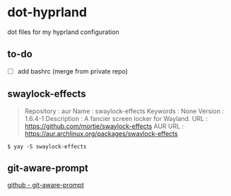 # dot-hyprland
dot files for my hyprland configuration

## to-do

- [ ] add bashrc (merge from private repo)

## swaylock-effects

> Repository                    : aur
> Name                          : swaylock-effects
> Keywords                      : None
> Version                       : 1.6.4-1
> Description                   : A fancier screen locker for Wayland.
> URL                           : https://github.com/mortie/swaylock-effects
> AUR URL                       : https://aur.archlinux.org/packages/swaylock-effects

```
$ yay -S swaylock-effects
```
## git-aware-prompt

[github - git-aware-prompt](https://github.com/jimeh/git-aware-prompt)


